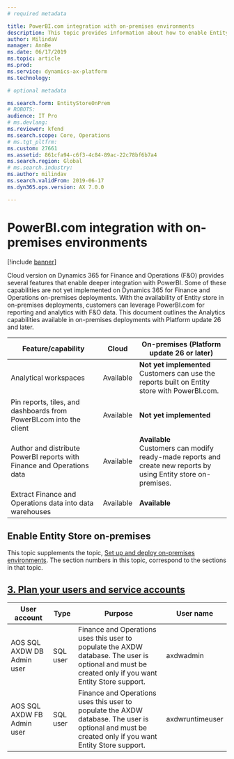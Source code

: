 ```yaml
---
# required metadata

title: PowerBI.com integration with on-premises environments
description: This topic provides information about how to enable Entity Store for on-premises deployments.
author: MilindaV
manager: AnnBe
ms.date: 06/17/2019
ms.topic: article
ms.prod: 
ms.service: dynamics-ax-platform
ms.technology: 

# optional metadata

ms.search.form: EntityStoreOnPrem
# ROBOTS: 
audience: IT Pro
# ms.devlang: 
ms.reviewer: kfend
ms.search.scope: Core, Operations
# ms.tgt_pltfrm: 
ms.custom: 27661
ms.assetid: 861cfa94-c6f3-4c84-89ac-22c78bf6b7a4
ms.search.region: Global
# ms.search.industry: 
ms.author: milindav
ms.search.validFrom: 2019-06-17
ms.dyn365.ops.version: AX 7.0.0

---
```


# PowerBI.com integration with on-premises environments

[!include [banner](../includes/banner.md)]

Cloud version on Dynamics 365 for Finance and Operations (F&O) provides several features that enable deeper integration with PowerBI. Some of these capabilities are not yet implemented on Dynamics 365 for Finance and Operations on-premises deployments. With the availability of Entity store in on-premises deployments, customers can leverage PowerBI.com for reporting and analytics with F&O data. 
This document outlines the Analytics capabilities available in on-premises deployments with Platform update 26 and later.

| Feature/capability                                                     | Cloud     | On-premises (Platform update 26 or later)                                                         |
|------------------------------------------------------------------------|-----------|---------------------------------------------------------------------------------------------------|
| Analytical workspaces                                                  | Available | **Not yet implemented** <br> Customers can use the reports built on Entity store with PowerBI.com.                                                                               |
| Pin reports, tiles, and dashboards from PowerBI.com into the client    | Available | **Not yet implemented**                                                                               |
| Author and distribute PowerBI reports with Finance and Operations data | Available | **Available** <br> Customers can modify ready-made reports and create new reports by using Entity store on-premises. |
| Extract Finance and Operations data into data warehouses               | Available | **Available**                                                                                        |

## Enable Entity Store on-premises 
This topic supplements the topic, [Set up and deploy on-premises environments](../deployment/setup-deploy-on-premises-pu12.md). The section numbers in this topic, correspond to the sections in that topic.

## [3. Plan your users and service accounts](../deployment/setup-deploy-on-premises-pu12.md#plan-your-users-and-service-accounts)

| User account               | Type     | Purpose                                                                                                                                              | User name       |
|----------------------------|----------|------------------------------------------------------------------------------------------------------------------------------------------------------|-----------------|
| AOS SQL AXDW DB Admin user | SQL user | Finance and Operations uses this user to populate the AXDW database. The user is optional and must be created only if you want Entity Store support. | axdwadmin       |
| AOS SQL AXDW FB Admin user | SQL user | Finance and Operations uses this user to populate the AXDW database. The user is optional and must be created only if you want Entity Store support. | axdwruntimeuser |
